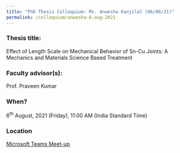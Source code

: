 ```yaml
---
title: "PhD Thesis Colloquium: Ms. Anwesha Kanjilal (06/08/21)"
permalink: /colloquium/anwesha-6-aug-2021
---
```

### Thesis title:
Effect of Length Scale on Mechanical Behavior of Sn-Cu Joints: A Mechanics and Materials Science Based Treatment

### Faculty advisor(s):
Prof. Praveen Kumar


### When?
6<sup>th</sup> August, 2021 (Friday), 11:00 AM (India Standard Time)

### Location
<a href="https://teams.microsoft.com/l/meetup-join/19%3ameeting_MzgwMjk5NDAtM2M5ZS00OTY3LWJjYzYtYzczZTVmZmYwYmJk%40thread.v2/0?context=%7b%22Tid%22%3a%226f15cd97-f6a7-41e3-b2c5-ad4193976476%22%2c%22Oid%22%3a%22db32af09-2e7a-4ab0-b793-ab66876ce0e6%22%7d" target="_blank">Microsoft Teams Meet-up</a>

